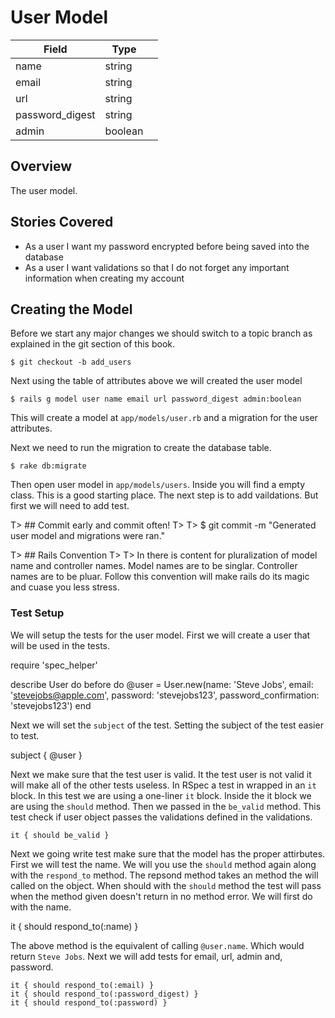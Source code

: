 # User Model

|Field  			 | Type |        |
|--------------|------|--------|
| name  			       | string  |
| email 			       | string  |
| url                | string  |
| password_digest	   | string  |
| admin 			       | boolean |

## Overview
The user model.

## Stories Covered
* As a user I want my password encrypted before being saved into the database
* As a user I want validations so that I do not forget any important information when creating my account


## Creating the Model
Before we start any major changes we should switch to a topic branch as explained in the git section of this book.

	$ git checkout -b add_users

Next using the table of attributes above we will created the user model

	$ rails g model user name email url password_digest admin:boolean

This will create a model at `app/models/user.rb` and a migration for the user attributes.

Next we need to run the migration to create the database table.

	$ rake db:migrate

Then open user model in `app/models/users`. Inside you will find a empty class. This is a good starting place. The next step is to add vaildations. But first we will need to add test.

T> ## Commit early and commit often!
T>
T>	$ git commit -m "Generated user model and migrations were ran."

T> ## Rails Convention
T>
T> In there is content for pluralization of model name and controller names. Model names are to be singlar. Controller names are to be pluar. Follow this convention will make rails do its magic and cuase you less stress.

### Test Setup
We will setup the tests for the user model. First we will create a user that will be used in the tests.

  require 'spec_helper'

  describe User do
    before do
      @user = User.new(name: 'Steve Jobs', email: 'stevejobs@apple.com',  password: 'stevejobs123', password_confirmation: 'stevejobs123')
    end

Next we will set the `subject` of the test. Setting the subject of the test easier to test.

  subject { @user }

Next we make sure that the test user is valid. It the test user is not valid it will make all of the other tests useless. In RSpec a test in wrapped in an `it` block. In this test we are using a one-liner `it` block. Inside the it block we are using the `should` method. Then we passed in the `be_valid` method. This test check if user object passes the validations defined in the validations.

    it { should be_valid }

Next we going write test make sure that the model has the proper attirbutes. First we will test the name. We will you use the `should` method again along with the `respond_to` method. The repsond method takes an method the will called on the object. When should with the `should` method the test will pass when the method given doesn't return in no method error. We will first do with the name.

  it { should respond_to(:name) }

The above method is the equivalent of calling `@user.name`. Which would return `Steve Jobs`. Next we will add tests for email, url, admin and, password.

    it { should respond_to(:email) }
    it { should respond_to(:password_digest) }
    it { should respond_to(:password) }